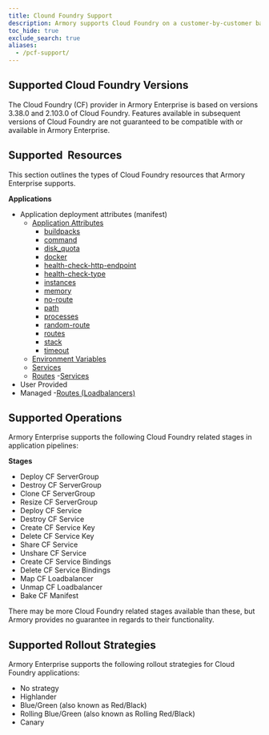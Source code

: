 ```yaml
---
title: Clound Foundry Support 
description: Armory supports Cloud Foundry on a customer-by-customer basis. Additionally, Armory's support for the Cloud Foundry provider in Armory Enterprise is limited to what is explicitly defined on this page. 
toc_hide: true
exclude_search: true
aliases:
  - /pcf-support/
---
```


## Supported Cloud Foundry Versions

The Cloud Foundry (CF) provider in Armory Enterprise is based on versions 3.38.0 and 2.103.0 of Cloud Foundry. Features available in subsequent versions of Cloud Foundry are not guaranteed to be compatible with or available in Armory Enterprise.

## Supported  Resources

This section outlines the types of Cloud Foundry resources that Armory Enterprise supports.

**Applications**
  - Application deployment attributes (manifest)
      - [Application Attributes](https://docs.cloudfoundry.org/devguide/deploy-apps/manifest-attributes.html#optional-attributes)
          - [buildpacks](https://docs.cloudfoundry.org/devguide/deploy-apps/manifest-attributes.html#buildpack)
          - [command](https://docs.cloudfoundry.org/devguide/deploy-apps/manifest-attributes.html#start-commands)
          - [disk_quota](https://docs.cloudfoundry.org/devguide/deploy-apps/manifest-attributes.html#disk-quota)
          - [docker](https://docs.cloudfoundry.org/devguide/deploy-apps/manifest-attributes.html#docker)
          - [health-check-http-endpoint](https://docs.cloudfoundry.org/devguide/deploy-apps/manifest-attributes.html#health-check-http-endpoint)
          - [health-check-type](https://docs.cloudfoundry.org/devguide/deploy-apps/manifest-attributes.html#health-check-type)
          - [instances](https://docs.cloudfoundry.org/devguide/deploy-apps/manifest-attributes.html#instances)
          - [memory](https://docs.cloudfoundry.org/devguide/deploy-apps/manifest-attributes.html#memory)
          - [no-route](https://docs.cloudfoundry.org/devguide/deploy-apps/manifest-attributes.html#no-route)
          - [path](https://docs.cloudfoundry.org/devguide/deploy-apps/manifest-attributes.html#path)
          - [processes](https://docs.cloudfoundry.org/devguide/deploy-apps/manifest-attributes.html#processes)
          - [random-route](https://docs.cloudfoundry.org/devguide/deploy-apps/manifest-attributes.html#random-route)
          - [routes](https://docs.cloudfoundry.org/devguide/deploy-apps/manifest-attributes.html#routes)
          - [stack](https://docs.cloudfoundry.org/devguide/deploy-apps/manifest-attributes.html#stack)
          - [timeout](https://docs.cloudfoundry.org/devguide/deploy-apps/manifest-attributes.html#timeout)
      - [Environment Variables](https://docs.cloudfoundry.org/devguide/deploy-apps/manifest-attributes.html#env-block)
      - [Services](https://docs.cloudfoundry.org/devguide/deploy-apps/manifest-attributes.html#services-block)
      - [Routes](https://docs.cloudfoundry.org/devguide/deploy-apps/routes-domains.html) 
-[Services](https://docs.cloudfoundry.org/devguide/services/)
  - User Provided
  - Managed
-[Routes (Loadbalancers)](https://docs.cloudfoundry.org/devguide/deploy-apps/routes-domains.html)



## Supported Operations

Armory Enterprise supports the following Cloud Foundry related stages in application pipelines:

**Stages**
  - Deploy CF ServerGroup
  - Destroy CF ServerGroup
  - Clone CF ServerGroup
  - Resize CF ServerGroup
  - Deploy CF Service
  - Destroy CF Service
  - Create CF Service Key
  - Delete CF Service Key
  - Share CF Service
  - Unshare CF Service
  - Create CF Service Bindings
  - Delete CF Service Bindings
  - Map CF Loadbalancer
  - Unmap CF Loadbalancer
  - Bake CF Manifest

There may be more Cloud Foundry related stages available than these, but Armory provides no guarantee in regards to their functionality.

## Supported Rollout Strategies

Armory Enterprise supports the following rollout strategies for Cloud Foundry applications:

- No strategy
- Highlander
- Blue/Green (also known as Red/Black)
- Rolling Blue/Green (also known as Rolling Red/Black)
- Canary
